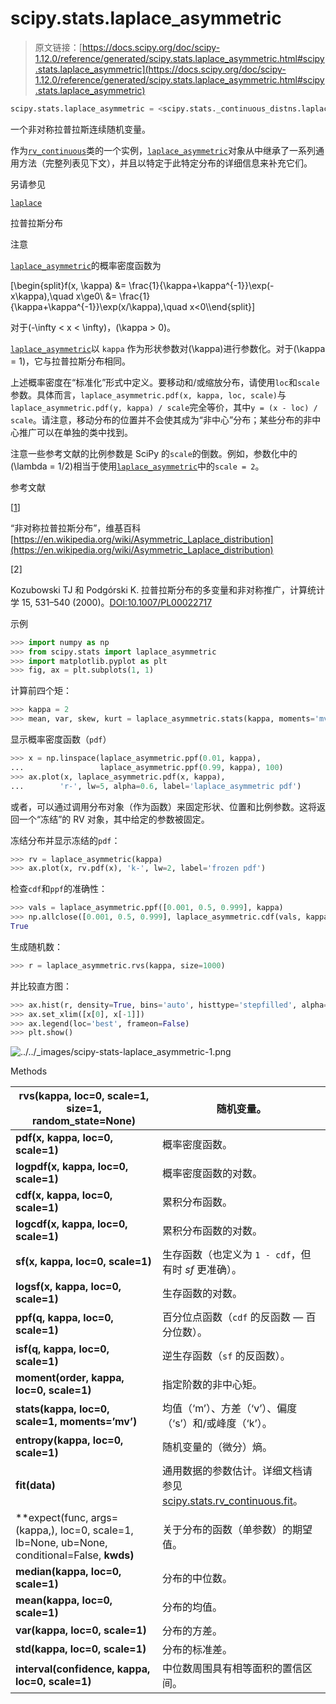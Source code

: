 # scipy.stats.laplace_asymmetric

> 原文链接：[https://docs.scipy.org/doc/scipy-1.12.0/reference/generated/scipy.stats.laplace_asymmetric.html#scipy.stats.laplace_asymmetric](https://docs.scipy.org/doc/scipy-1.12.0/reference/generated/scipy.stats.laplace_asymmetric.html#scipy.stats.laplace_asymmetric)

```py
scipy.stats.laplace_asymmetric = <scipy.stats._continuous_distns.laplace_asymmetric_gen object>
```

一个非对称拉普拉斯连续随机变量。

作为[`rv_continuous`](scipy.stats.rv_continuous.html#scipy.stats.rv_continuous "scipy.stats.rv_continuous")类的一个实例，[`laplace_asymmetric`](#scipy.stats.laplace_asymmetric "scipy.stats.laplace_asymmetric")对象从中继承了一系列通用方法（完整列表见下文），并且以特定于此特定分布的详细信息来补充它们。

另请参见

[`laplace`](scipy.stats.laplace.html#scipy.stats.laplace "scipy.stats.laplace")

拉普拉斯分布

注意

[`laplace_asymmetric`](#scipy.stats.laplace_asymmetric "scipy.stats.laplace_asymmetric")的概率密度函数为

\[\begin{split}f(x, \kappa) &= \frac{1}{\kappa+\kappa^{-1}}\exp(-x\kappa),\quad x\ge0\\ &= \frac{1}{\kappa+\kappa^{-1}}\exp(x/\kappa),\quad x<0\\\end{split}\]

对于\(-\infty < x < \infty\)，\(\kappa > 0\)。

[`laplace_asymmetric`](#scipy.stats.laplace_asymmetric "scipy.stats.laplace_asymmetric")以 `kappa` 作为形状参数对\(\kappa\)进行参数化。对于\(\kappa = 1\)，它与拉普拉斯分布相同。

上述概率密度在“标准化”形式中定义。要移动和/或缩放分布，请使用`loc`和`scale`参数。具体而言，`laplace_asymmetric.pdf(x, kappa, loc, scale)`与`laplace_asymmetric.pdf(y, kappa) / scale`完全等价，其中`y = (x - loc) / scale`。请注意，移动分布的位置并不会使其成为“非中心”分布；某些分布的非中心推广可以在单独的类中找到。

注意一些参考文献的比例参数是 SciPy 的`scale`的倒数。例如，参数化中的\(\lambda = 1/2\)相当于使用[`laplace_asymmetric`](#scipy.stats.laplace_asymmetric "scipy.stats.laplace_asymmetric")中的`scale = 2`。

参考文献

[[1](#id1)]

“非对称拉普拉斯分布”，维基百科 [https://en.wikipedia.org/wiki/Asymmetric_Laplace_distribution](https://en.wikipedia.org/wiki/Asymmetric_Laplace_distribution)

[2]

Kozubowski TJ 和 Podgórski K. 拉普拉斯分布的多变量和非对称推广，计算统计学 15, 531–540 (2000)。[DOI:10.1007/PL00022717](https://doi.org/10.1007/PL00022717)

示例

```py
>>> import numpy as np
>>> from scipy.stats import laplace_asymmetric
>>> import matplotlib.pyplot as plt
>>> fig, ax = plt.subplots(1, 1) 
```

计算前四个矩：

```py
>>> kappa = 2
>>> mean, var, skew, kurt = laplace_asymmetric.stats(kappa, moments='mvsk') 
```

显示概率密度函数（`pdf`）

```py
>>> x = np.linspace(laplace_asymmetric.ppf(0.01, kappa),
...                 laplace_asymmetric.ppf(0.99, kappa), 100)
>>> ax.plot(x, laplace_asymmetric.pdf(x, kappa),
...        'r-', lw=5, alpha=0.6, label='laplace_asymmetric pdf') 
```

或者，可以通过调用分布对象（作为函数）来固定形状、位置和比例参数。这将返回一个“冻结”的 RV 对象，其中给定的参数被固定。

冻结分布并显示冻结的`pdf`：

```py
>>> rv = laplace_asymmetric(kappa)
>>> ax.plot(x, rv.pdf(x), 'k-', lw=2, label='frozen pdf') 
```

检查`cdf`和`ppf`的准确性：

```py
>>> vals = laplace_asymmetric.ppf([0.001, 0.5, 0.999], kappa)
>>> np.allclose([0.001, 0.5, 0.999], laplace_asymmetric.cdf(vals, kappa))
True 
```

生成随机数：

```py
>>> r = laplace_asymmetric.rvs(kappa, size=1000) 
```

并比较直方图：

```py
>>> ax.hist(r, density=True, bins='auto', histtype='stepfilled', alpha=0.2)
>>> ax.set_xlim([x[0], x[-1]])
>>> ax.legend(loc='best', frameon=False)
>>> plt.show() 
```

![../../_images/scipy-stats-laplace_asymmetric-1.png](../Images/2fd883a2ed5271637c4b33aa2339c2c0.png)

Methods

| **rvs(kappa, loc=0, scale=1, size=1, random_state=None)** | 随机变量。 |
| --- | --- |
| **pdf(x, kappa, loc=0, scale=1)** | 概率密度函数。 |
| **logpdf(x, kappa, loc=0, scale=1)** | 概率密度函数的对数。 |
| **cdf(x, kappa, loc=0, scale=1)** | 累积分布函数。 |
| **logcdf(x, kappa, loc=0, scale=1)** | 累积分布函数的对数。 |
| **sf(x, kappa, loc=0, scale=1)** | 生存函数（也定义为 `1 - cdf`，但有时 *sf* 更准确）。 |
| **logsf(x, kappa, loc=0, scale=1)** | 生存函数的对数。 |
| **ppf(q, kappa, loc=0, scale=1)** | 百分位点函数（`cdf` 的反函数 — 百分位数）。 |
| **isf(q, kappa, loc=0, scale=1)** | 逆生存函数（`sf` 的反函数）。 |
| **moment(order, kappa, loc=0, scale=1)** | 指定阶数的非中心矩。 |
| **stats(kappa, loc=0, scale=1, moments=’mv’)** | 均值（‘m’）、方差（‘v’）、偏度（‘s’）和/或峰度（‘k’）。 |
| **entropy(kappa, loc=0, scale=1)** | 随机变量的（微分）熵。 |
| **fit(data)** | 通用数据的参数估计。详细文档请参见 [scipy.stats.rv_continuous.fit](https://docs.scipy.org/doc/scipy/reference/generated/scipy.stats.rv_continuous.fit.html#scipy.stats.rv_continuous.fit)。 |
| **expect(func, args=(kappa,), loc=0, scale=1, lb=None, ub=None, conditional=False, **kwds)** | 关于分布的函数（单参数）的期望值。 |
| **median(kappa, loc=0, scale=1)** | 分布的中位数。 |
| **mean(kappa, loc=0, scale=1)** | 分布的均值。 |
| **var(kappa, loc=0, scale=1)** | 分布的方差。 |
| **std(kappa, loc=0, scale=1)** | 分布的标准差。 |
| **interval(confidence, kappa, loc=0, scale=1)** | 中位数周围具有相等面积的置信区间。 |
